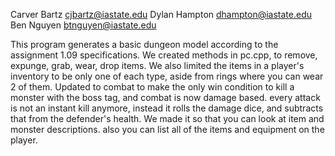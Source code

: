 Carver Bartz  cjbartz@iastate.edu
Dylan Hampton dhampton@iastate.edu
Ben Nguyen    btnguyen@iastate.edu

This program generates a basic dungeon model according to the assignment 1.09 specifications. We created methods in pc.cpp, to remove, expunge, grab, wear, drop items. We also limited the items in a player's inventory to be only one of each type, aside from rings where you can wear 2 of them. Updated to combat to make the only win condition to kill a monster with the boss tag, and combat is now damage based. every attack is not an instant kill anymore, instead it rolls the damage dice, and subtracts that from the defender's health. We made it so that you can look at item and monster descriptions. also you can list all of the items and equipment on the player.
